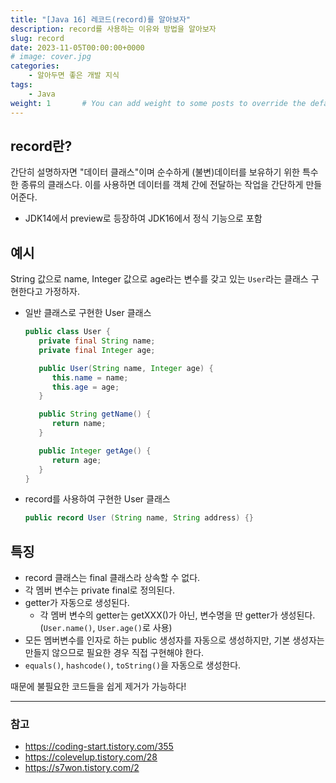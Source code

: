 ```yaml
---
title: "[Java 16] 레코드(record)를 알아보자"
description: record를 사용하는 이유와 방법을 알아보자
slug: record
date: 2023-11-05T00:00:00+0000
# image: cover.jpg
categories:
    - 알아두면 좋은 개발 지식
tags:
    - Java
weight: 1       # You can add weight to some posts to override the default sorting (date descending)
---
```


## record란?
간단히 설명하자면 "데이터 클래스"이며 순수하게 (불변)데이터를 보유하기 위한 특수한 종류의 클래스다. 이를 사용하면 데이터를 객체 간에 전달하는 작업을 간단하게 만들어준다.
- JDK14에서 preview로 등장하여 JDK16에서 정식 기능으로 포함


## 예시
String 값으로 name, Integer 값으로 age라는 변수를 갖고 있는 ```User```라는 클래스 구현한다고 가정하자.
- 일반 클래스로 구현한 User 클래스
  ``` java
  public class User {
     private final String name;
     private final Integer age;

     public User(String name, Integer age) {
        this.name = name;
        this.age = age;
     }

     public String getName() {
        return name;
     }

     public Integer getAge() {
        return age;
     }
  }
  ```
- record를 사용하여 구현한 User 클래스
  ``` java
  public record User (String name, String address) {}
  ```

## 특징
- record 클래스는 final 클래스라 상속할 수 없다.
- 각 멤버 변수는 private final로 정의된다.
- getter가 자동으로 생성된다.
  - 각 멤버 변수의 getter는 getXXX()가 아닌, 변수명을 딴 getter가 생성된다.(```User.name()```, ```User.age()```로 사용)
- 모든 멤버변수를 인자로 하는 public 생성자를 자동으로 생성하지만,
  기본 생성자는 만들지 않으므로 필요한 경우 직접 구현해야 한다.
- ```equals()```, ```hashcode()```, ```toString()```을 자동으로 생성한다.

때문에 불필요한 코드들을 쉽게 제거가 가능하다!

---
### 참고
- https://coding-start.tistory.com/355
- https://colevelup.tistory.com/28
- https://s7won.tistory.com/2